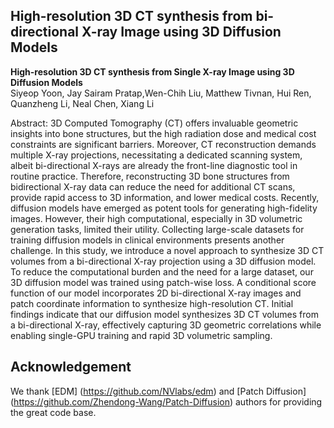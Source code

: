 ## High-resolution 3D CT synthesis from bi-directional X-ray Image using 3D Diffusion Models

**High-resolution 3D CT synthesis from Single X-ray Image using 3D Diffusion Models**<br>
Siyeop Yoon, Jay Sairam Pratap,Wen-Chih Liu, Matthew Tivnan, Hui Ren, Quanzheng Li, Neal Chen, Xiang Li


Abstract: 3D Computed Tomography (CT) offers invaluable geometric insights into bone structures, but the high radiation dose and medical cost constraints are significant barriers. Moreover, CT reconstruction demands multiple X-ray projections, necessitating a dedicated scanning system, albeit bi-directional X-rays are already the front-line diagnostic tool in routine practice. Therefore, reconstructing 3D bone structures from bidirectional X-ray data can reduce the need for additional CT scans, provide rapid access to 3D information, and lower medical costs. Recently, diffusion models have emerged as potent tools for generating high-fidelity images. However, their high computational, especially in 3D volumetric generation tasks, limited their utility. Collecting large-scale datasets for training diffusion models in clinical environments presents another challenge. In this study, we introduce a novel approach to synthesize 3D CT volumes from a bi-directional X-ray projection using a 3D diffusion model. To reduce the computational burden and the need for a large dataset, our 3D diffusion model was trained using patch-wise loss. A conditional score function of our model incorporates 2D bi-directional X-ray images and patch coordinate information to synthesize high-resolution CT. Initial findings indicate that our diffusion model synthesizes 3D CT volumes from a bi-directional X-ray, effectively capturing 3D geometric correlations while enabling single-GPU training and rapid 3D volumetric sampling.


## Acknowledgement
We thank [EDM] (https://github.com/NVlabs/edm) and [Patch Diffusion] (https://github.com/Zhendong-Wang/Patch-Diffusion) authors for providing the great code base.
